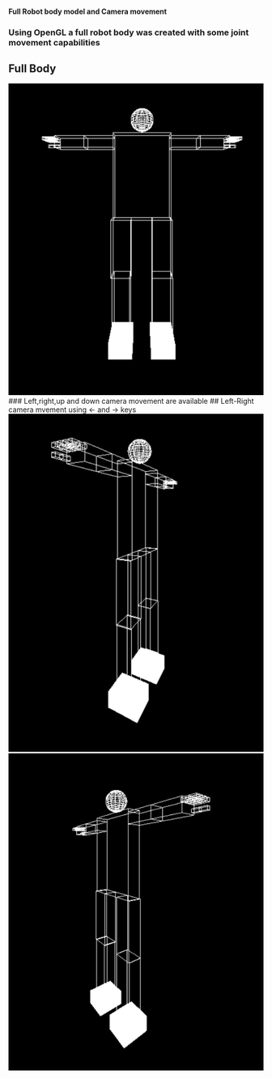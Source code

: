 #### Full Robot body model and Camera movement
### Using OpenGL a full robot body was created with some joint movement capabilities
## Full Body
<img src="full_body.png">
### Left,right,up and down camera movement are available
## Left-Right camera mvement using &larr; and &rarr; keys
<img src="left.png">  <img src="right.png">
